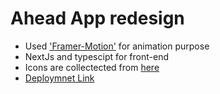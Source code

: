 <h1>Ahead App redesign</h1>
<ul>
  <li>Used <a href='https://www.framer.com/motion/introduction/'>'Framer-Motion'</a> for animation purpose</li>
  <li>NextJs and typescipt for front-end</li>
  <li>Icons are collectected from <a href='https://www.flaticon.com'>here</a></li>
  <li><a href='https://ahead-asak.vercel.app/'>Deploymnet Link</a></li>
</ul>
